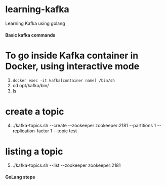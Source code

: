# learning-kafka
Learning Kafka using golang


#### Basic kafka commands ####

# To go inside Kafka container in Docker, using interactive mode
1. `docker exec -it kafka[container name] /bin/sh`
2. cd opt/kafka/bin/
3. ls
# create a topic
4. ./kafka-topics.sh --create --zookeeper zookeeper:2181 --partitions 1 --replication-factor 1 --topic test
# listing a topic
5. ./kafka-topics.sh --list --zookeeper zookeeper:2181

#### GoLang steps ####